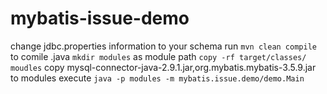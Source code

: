 # mybatis-issue-demo
change jdbc.properties information to your schema
run `mvn clean compile` to comile .java
`mkdir modules` as module path
`copy -rf target/classes/ moudles`
copy mysql-connector-java-2.9.1.jar,org.mybatis.mybatis-3.5.9.jar to modules
execute `java -p modules -m mybatis.issue.demo/demo.Main`

